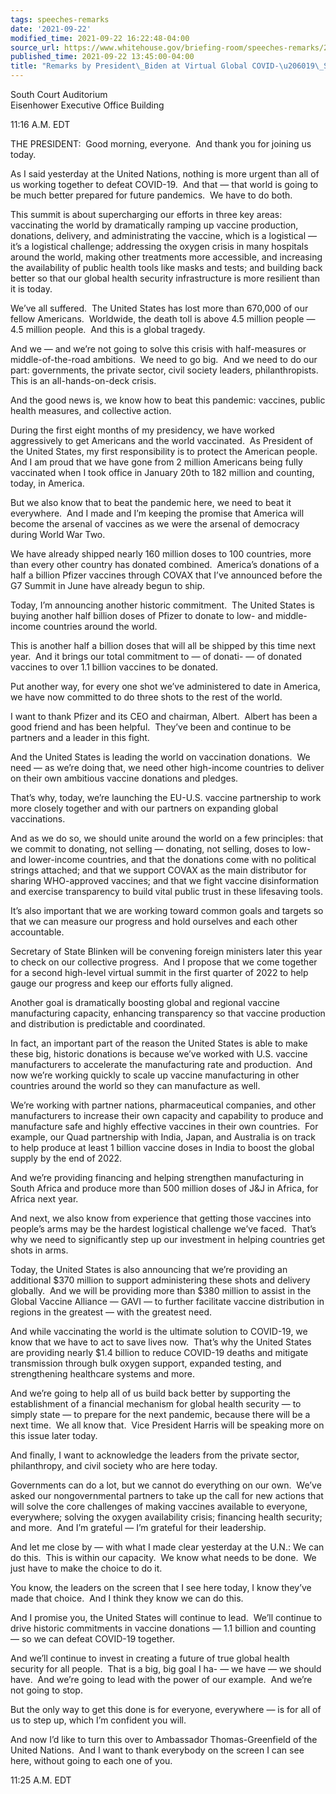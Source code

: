 ```yaml
---
tags: speeches-remarks
date: '2021-09-22'
modified_time: 2021-09-22 16:22:48-04:00
source_url: https://www.whitehouse.gov/briefing-room/speeches-remarks/2021/09/22/remarks-by-president-biden-at-virtual-global-covid-19-summit/
published_time: 2021-09-22 13:45:00-04:00
title: "Remarks by President\_Biden at Virtual Global COVID-\u206019\_Summit"
---
```

 
South Court Auditorium  
Eisenhower Executive Office Building

11:16 A.M. EDT

THE PRESIDENT:  Good morning, everyone.  And thank you for joining us
today. 

As I said yesterday at the United Nations, nothing is more urgent than
all of us working together to defeat COVID-19.  And that — that world is
going to be much better prepared for future pandemics.  We have to do
both. 

This summit is about supercharging our efforts in three key areas:
vaccinating the world by dramatically ramping up vaccine production,
donations, delivery, and administrating the vaccine, which is a
logistical — it’s a logistical challenge; addressing the oxygen crisis
in many hospitals around the world, making other treatments more
accessible, and increasing the availability of public health tools like
masks and tests; and building back better so that our global health
security infrastructure is more resilient than it is today. 

We’ve all suffered.  The United States has lost more than 670,000 of our
fellow Americans.  Worldwide, the death toll is above 4.5 million people
— 4.5 million people.  And this is a global tragedy. 

And we — and we’re not going to solve this crisis with half-measures or
middle-of-the-road ambitions.  We need to go big.  And we need to do our
part: governments, the private sector, civil society leaders,
philanthropists.  This is an all-hands-on-deck crisis. 

And the good news is, we know how to beat this pandemic: vaccines,
public health measures, and collective action.

During the first eight months of my presidency, we have worked
aggressively to get Americans and the world vaccinated.  As President of
the United States, my first responsibility is to protect the American
people.  And I am proud that we have gone from 2 million Americans being
fully vaccinated when I took office in January 20th to 182 million and
counting, today, in America.

But we also know that to beat the pandemic here, we need to beat it
everywhere.  And I made and I’m keeping the promise that America will
become the arsenal of vaccines as we were the arsenal of democracy
during World War Two.

We have already shipped nearly 160 million doses to 100 countries, more
than every other country has donated combined.  America’s donations of a
half a billion Pfizer vaccines through COVAX that I’ve announced before
the G7 Summit in June have already begun to ship. 

Today, I’m announcing another historic commitment.  The United States is
buying another half billion doses of Pfizer to donate to low- and
middle-income countries around the world. 

This is another half a billion doses that will all be shipped by this
time next year.  And it brings our total commitment to — of donati- — of
donated vaccines to over 1.1 billion vaccines to be donated.

Put another way, for every one shot we’ve administered to date in
America, we have now committed to do three shots to the rest of the
world. 

I want to thank Pfizer and its CEO and chairman, Albert.  Albert has
been a good friend and has been helpful.  They’ve been and continue to
be partners and a leader in this fight.

And the United States is leading the world on vaccination donations.  We
need — as we’re doing that, we need other high-income countries to
deliver on their own ambitious vaccine donations and pledges.

That’s why, today, we’re launching the EU-U.S. vaccine partnership to
work more closely together and with our partners on expanding global
vaccinations.

And as we do so, we should unite around the world on a few principles:
that we commit to donating, not selling — donating, not selling, doses
to low- and lower-income countries, and that the donations come with no
political strings attached; and that we support COVAX as the main
distributor for sharing WHO-approved vaccines; and that we fight vaccine
disinformation and exercise transparency to build vital public trust in
these lifesaving tools.

It’s also important that we are working toward common goals and targets
so that we can measure our progress and hold ourselves and each other
accountable.

Secretary of State Blinken will be convening foreign ministers later
this year to check on our collective progress.  And I propose that we
come together for a second high-level virtual summit in the first
quarter of 2022 to help gauge our progress and keep our efforts fully
aligned.

Another goal is dramatically boosting global and regional vaccine
manufacturing capacity, enhancing transparency so that vaccine
production and distribution is predictable and coordinated.

In fact, an important part of the reason the United States is able to
make these big, historic donations is because we’ve worked with U.S.
vaccine manufacturers to accelerate the manufacturing rate and
production.  And now we’re working quickly to scale up vaccine
manufacturing in other countries around the world so they can
manufacture as well.

We’re working with partner nations, pharmaceutical companies, and other
manufacturers to increase their own capacity and capability to produce
and manufacture safe and highly effective vaccines in their own
countries.  For example, our Quad partnership with India, Japan, and
Australia is on track to help produce at least 1 billion vaccine doses
in India to boost the global supply by the end of 2022. 

And we’re providing financing and helping strengthen manufacturing in
South Africa and produce more than 500 million doses of J&J in Africa,
for Africa next year. 

And next, we also know from experience that getting those vaccines into
people’s arms may be the hardest logistical challenge we’ve faced. 
That’s why we need to significantly step up our investment in helping
countries get shots in arms. 

Today, the United States is also announcing that we’re providing an
additional $370 million to support administering these shots and
delivery globally.  And we will be providing more than $380 million to
assist in the Global Vaccine Alliance — GAVI — to further facilitate
vaccine distribution in regions in the greatest — with the greatest
need.

And while vaccinating the world is the ultimate solution to COVID-19, we
know that we have to act to save lives now.  That’s why the United
States are providing nearly $1.4 billion to reduce COVID-19 deaths and
mitigate transmission through bulk oxygen support, expanded testing, and
strengthening healthcare systems and more. 

And we’re going to help all of us build back better by supporting the
establishment of a financial mechanism for global health security — to
simply state — to prepare for the next pandemic, because there will be a
next time.  We all know that.  Vice President Harris will be speaking
more on this issue later today.

And finally, I want to acknowledge the leaders from the private sector,
philanthropy, and civil society who are here today.

Governments can do a lot, but we cannot do everything on our own.  We’ve
asked our nongovernmental partners to take up the call for new actions
that will solve the core challenges of making vaccines available to
everyone, everywhere; solving the oxygen availability crisis; financing
health security; and more.  And I’m grateful — I’m grateful for their
leadership. 

And let me close by — with what I made clear yesterday at the U.N.: We
can do this.  This is within our capacity.  We know what needs to be
done.  We just have to make the choice to do it. 

You know, the leaders on the screen that I see here today, I know
they’ve made that choice.  And I think they know we can do this.

And I promise you, the United States will continue to lead.  We’ll
continue to drive historic commitments in vaccine donations — 1.1
billion and counting — so we can defeat COVID-19 together. 

And we’ll continue to invest in creating a future of true global health
security for all people.  That is a big, big goal I ha- — we have — we
should have.  And we’re going to lead with the power of our example. 
And we’re not going to stop.

But the only way to get this done is for everyone, everywhere — is for
all of us to step up, which I’m confident you will.

And now I’d like to turn this over to Ambassador Thomas-Greenfield of
the United Nations.  And I want to thank everybody on the screen I can
see here, without going to each one of you.

11:25 A.M. EDT
